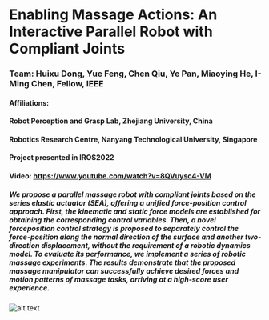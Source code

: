 
# Enabling Massage Actions: An Interactive Parallel Robot with Compliant Joints
### Team: Huixu Dong, Yue Feng, Chen Qiu, Ye Pan, Miaoying He, I-Ming Chen, Fellow, IEEE
#### Affiliations:
#### Robot Perception and Grasp Lab, Zhejiang University, China
#### Robotics Research Centre, Nanyang Technological University, Singapore

#### Project presented in IROS2022
#### Video: https://www.youtube.com/watch?v=8QVuysc4-VM

##### We propose a parallel massage robot with compliant joints based on the series elastic actuator (SEA), offering a unified force-position control approach. First, the kinematic and static force models are established for obtaining the corresponding control variables. Then, a novel forceposition control strategy is proposed to separately control the force-position along the normal direction of the surface and another two-direction displacement, without the requirement of a robotic dynamics model. To evaluate its performance, we implement a series of robotic massage experiments. The results demonstrate that the proposed massage manipulator can successfully achieve desired forces and motion patterns of massage tasks, arriving at a high-score user experience.

![alt text](https://github.com/ttopeor/deltaRobot/Graphic_Abstract.png)